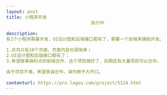 ```yaml
---                
layout: post       
title: 小程序开发
                                执行中
           
description: 
有1个小程序需要开发，UI设计图和后端接口都有了，需要一个前端来辅助开发。

1.总共只有10个页面，页面内容也很简单；
2.UI设计图和后端接口都有了；
3.希望做事麻利点的前端合作，这个项目做好了，后期还有大量项目可以合作。

由于项目不难，希望真诚合作，请勿狮子大开口。
     
contenturl: https://pro.lagou.com/project/5124.html      
---                 
```

